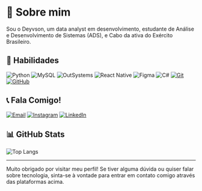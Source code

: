 # 🚀 Sobre mim

Sou o Deyvson, um data analyst em desenvolvimento, estudante de Análise e Desenvolvimento de Sistemas (ADS), e Cabo da ativa do Exército Brasileiro.

## 💼 Habilidades

![Python](https://img.shields.io/badge/python-3670A0?style=for-the-badge&logo=python&logoColor=ffdd54)
![MySQL](https://img.shields.io/badge/MySQL-00000F?style=for-the-badge&logo=mysql&logoColor=white)
![OutSystems](https://img.shields.io/badge/OutSystems-0D1E32?style=for-the-badge&logo=outsystems&logoColor=29A3E2)
![React Native](https://img.shields.io/badge/React_Native-61DAFB?style=for-the-badge&logo=react&logoColor=white)
![Figma](https://img.shields.io/badge/Figma-696969?style=for-the-badge&logo=figma&logoColor=figma)
![C#](https://img.shields.io/badge/C%23-239120?style=for-the-badge&logo=c-sharp&logoColor=white)
[![Git](https://img.shields.io/badge/Git-000?style=for-the-badge&logo=git&logoColor=E94D5F)](https://git-scm.com/doc)
[![GitHub](https://img.shields.io/badge/GitHub-000?style=for-the-badge&logo=github&logoColor=30A3DC)](https://docs.github.com/)

## 📞 Fala Comigo!

[![Email](https://img.shields.io/badge/-Email-000?style=for-the-badge&logo=microsoft-outlook&logoColor=E94D5F)](mailto:deyvsonxts@gmail.com)
[![Instagram](https://img.shields.io/badge/-Instagram-%23E4405F?style=for-the-badge&logo=instagram&logoColor=white)](https://www.instagram.com/deyvsonalb/)
[![LinkedIn](https://img.shields.io/badge/LinkedIn-0077B5?style=for-the-badge&logo=linkedin&logoColor=white)](https://www.linkedin.com/in/deyvson-de-albuquerque-melo-535571197/)

## 📊 GitHub Stats

![Top Langs](https://github-readme-stats-git-masterrstaa-rickstaa.vercel.app/api/top-langs/?username=DeyvsonAM&bg_color=000&border_color=30A3DC&title_color=E94D5F&text_color=FFF)

---

Muito obrigado por visitar meu perfil! Se tiver alguma dúvida ou quiser falar sobre tecnologia, sinta-se à vontade para entrar em contato comigo através das plataformas acima.
